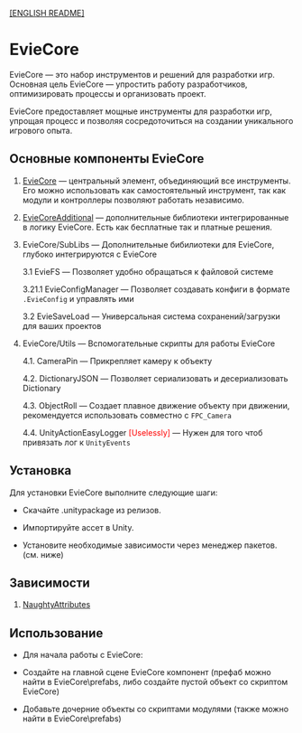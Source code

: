 [[ENGLISH README]](./README.md)

# EvieCore

EvieCore — это набор инструментов и решений для разработки игр. Основная цель EvieCore — упростить работу разработчиков, оптимизировать процессы и организовать проект.  

EvieCore предоставляет мощные инструменты для разработки игр, упрощая процесс и позволяя сосредоточиться на создании уникального игрового опыта.

## Основные компоненты EvieCore

1. [EvieCore](./docs/RU/EvieCore/main.md) — центральный элемент, объединяющий все инструменты. Его можно использовать как самостоятельный инструмент, так как модули и контроллеры позволяют работать независимо.

2. [EvieCoreAdditional](./docs/RU/EvieCoreAdditional/main.md) — дополнительные библиотеки интегрированные в логику EvieCore. Есть как бесплатные так и платные решения.

3. EvieCore/SubLibs — Дополнительные бибилиотеки для EvieCore, глубоко интегрируются с EvieCore

    3.1 EvieFS — Позволяет удобно обращаться к файловой системе

    3.21.1 EvieConfigManager — Позволяет создавать конфиги в формате ``.EvieConfig`` и управлять ими

    3.2 EvieSaveLoad — Универсальная система сохранений/загрузки для ваших проектов

4. EvieCore/Utils — Вспомогательные скрипты для работы EvieCore

    4.1. CameraPin — Прикрепляет камеру к объекту

    4.2. DictionaryJSON — Позволяет сериализовать и десериализовать Dictionary

    4.3. ObjectRoll — Создает плавное движение объекту при движении, рекомендуется использовать совместно с ``FPC_Camera``

    4.4. UnityActionEasyLogger <font color="red">[Uselessly]</font> — Нужен для того чтоб привязать лог к ``UnityEvents``

## Установка
Для установки EvieCore выполните следующие шаги:  

* Скачайте .unitypackage из релизов.

* Импортируйте ассет в Unity.

* Установите необходимые зависимости через менеджер пакетов. (см. ниже)

## Зависимости 

1. [NaughtyAttributes](https://github.com/dbrizov/NaughtyAttributes)

## Использование

* Для начала работы с EvieCore:  

* Создайте на главной сцене EvieCore компонент (префаб можно найти в EvieCore\prefabs, либо создайте пустой объект со скриптом EvieCore)

* Добавьте дочерние объекты со скриптами модулями (также можно найти в EvieCore\prefabs)